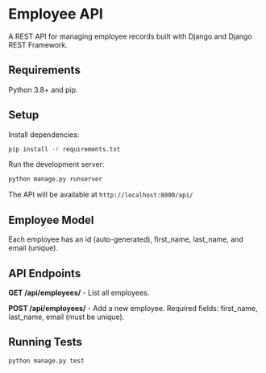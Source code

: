 # Employee API

A REST API for managing employee records built with Django and Django REST Framework.

## Requirements

Python 3.8+ and pip.

## Setup

Install dependencies:

```bash
pip install -r requirements.txt
```

Run the development server:

```bash
python manage.py runserver
```

The API will be available at `http://localhost:8000/api/`

## Employee Model

Each employee has an id (auto-generated), first_name, last_name, and email (unique).

## API Endpoints

**GET /api/employees/** - List all employees.

**POST /api/employees/** - Add a new employee. Required fields: first_name, last_name, email (must be unique).

## Running Tests

```bash
python manage.py test
```

